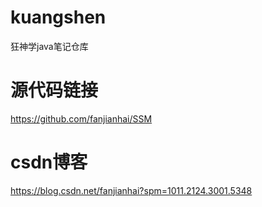 # kuangshen
狂神学java笔记仓库

# 源代码链接
https://github.com/fanjianhai/SSM

# csdn博客
https://blog.csdn.net/fanjianhai?spm=1011.2124.3001.5348
